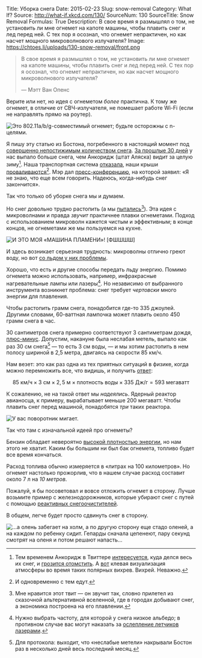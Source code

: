Title: Уборка снега
Date: 2015-02-23
Slug: snow-removal
Category: What If?
Source: http://what-if.xkcd.com/130/
SourceNum: 130
SourceTitle: Snow Removal
Formulas: True
Description: В свое время я размышлял о том, не установить ли мне огнемет на капоте машины, чтобы плавить снег и лед перед ней. С тех пор я осознал, что огнемет непрактичен, но как насчет мощного микроволнового излучателя?
Image: https://chtoes.li/uploads/130-snow-removal/front.png

> В свое время я размышлял о том, не установить ли мне огнемет на капоте машины, чтобы плавить снег и лед перед ней. С тех пор я осознал, что огнемет непрактичен, но как насчет мощного микроволнового излучателя?
>
> — Мэтт Ван Опенс

Верите или нет, но идея с огнеметом *более* практична. К тому же огнемет, в отличие от СВЧ-излучателя, не помешает работе Wi-Fi (если не направлять прямо на роутер).

![](/uploads/130-snow-removal/flamethrower_ru.png "Это 802.11a/b/g-совместимый огнемет; будьте осторожны с n-целями.")

Я пишу эту статью из Бостона, погребенного в настоящий момент под [совершенно непостижимым количеством снега](http://www.buzzfeed.com/mjs538/please-stop-snowing "24 картинки, замечательно передающие безумие снегопадов в Новой Англии"). [За прошлые 30 дней](http://weather.ou.edu/~splillo/misc.html "Сводки Бостонского аэропорта Логан — Сэм Лайло (англ.)") у нас выпало больше снега, чем Анкоридж (штат Аляска) видит за целую зиму[^1]. Наша транспортная система [отказала](http://www.bostonglobe.com/metro/2015/02/14/transportation/U7vNqP861gKQFRly2jmjdL/story.html "Массачусетское транспортное управление на долгом, извилистом, возмутительном пути к провалу — The Boston Globe (англ.)"), наши крыши [проваливаются](http://www.whdh.com/story/28133433/dozens-of-roof-collapses-reported-across-new-england "Сообщения о десятках провалившихся крыш по всей Новой Англии (англ.)")[^2]. Мэр дал [пресс-конференцию](http://www.boston.com/news/local/massachusetts/2015/02/15/boston-mayor-seems-pretty-tired-all-this-dang-snow/OYtAnLLNQ2iMBMRaxTJYzJ/story.html?s_campaign=bcom%3Asocialflow%3Atwitter "Похоже, мэр Бостона порядком устал от этого треклятого снега (англ.)"), на которой заявил: «Я не знаю, что еще всем говорить. Надеюсь, когда-нибудь снег закончится».

[^1]: Тем временем Анкоридж в Твиттере [интересуется](https://twitter.com/NWSBoston/status/567172928593485824 "Метеослужба Бостона в Твиттере: «@NWSAnchorage Да не вопрос! Мы отдадим вам ваши 88,4 см, и у нас останется еще 154,6 см для себя — все равно на 81 см выше нормы» (англ.)"), куда делся весь их снег, и [грозится отомстить](https://twitter.com/NWSAnchorage/status/567566488517619712 "Метеослужба Анкориджа в Твиттере: «@NWSBoston забрали наш снег. Но у нас их жара. #akwx #anchorage #taunton #mawx» [+картинка] (англ.)"). А [вот](https://twitter.com/EricHolthaus/status/567350490912931840 "Эрик Холтхайс в Твиттере: «Это один из трех больших арктических взрывов — спасибо Ridiculously Resilient Ridge (© @Weather_West)» [+анимация] (англ.)") клевая визуализация атмосферы во время таких полярных вихрев. Вихрей. Неважно.

[^2]: И одновременно с тем едут.

Так что только об уборке снега мы и думаем.

Но снег довольно трудно растопить (а мы [пытались](https://twitter.com/NotifyBoston/status/564524089017401347 "Бостон в Твиттере: «В ожидании продолжения снегопадов снегоплавильни растапливают 400 тонн снега в час возле городских точек сбора снега #BOSnow» [+картинка] (англ.)")[^3]). Эта идея с микроволнами и правда *звучит* практичнее плавки огнеметами. Подход с использованием микроволн кажется чистым и эффективным; в конце концов, не огнеметами же мы пользуемся на кухне.

[^3]: Мне нравится этот твит — он звучит так, словно прилетел из сказочной альтернативной вселенной, где в городах добывают снег, а экономика построена на его плавлении.

![](/uploads/130-snow-removal/kitchen_ru.png "И ЭТО МОЯ «МАШИНА ПЛАМЕНИ»! [ФШШШШ]")

И здесь возникает серьезная трудность: микроволны отлично греют воду, но вот [со льдом у них проблемы](http://www.thenakedscientists.com/HTML/content/kitchenscience/exp/-324719c1f8/ "Лед в СВЧ — почему он тает так медленно. — The Naked Scientists (англ.)").

Хорошо, что есть и другие способы передать льду энергию. Помимо огнемета можно использовать, например, инфракрасные нагревательные лампы или лазеры[^4]. Но независимо от выбранного инструмента возникнет проблема: снег требует *чертовски* много энергии для плавления.

[^4]: Нужно выбрать частоту, для которой у снега низкое альбедо; в противном случае вас могут наказать за [ослепление летчиков лазерами](http://lenta.ru/news/2011/10/19/laser "Госдума одобрила закон против «лазерного хулиганства»").

Чтобы растопить грамм снега, понадобится где-то 335 джоулей. Другими словами, 60-ваттная лампочка может плавить около 450 грамм снега в час.

30 сантиметров снега примерно соответствуют 3 сантиметрам дождя, [плюс-минус](http://www.theweatherprediction.com/habyhints/346/ "Соответствие объемов снега и дождя — метеоролог Джефф Хейби (англ.)"). Допустим, накануне была неслабая метель, выпало как раз 30 см снега[^5] — то есть 3 см воды, — и мы хотим растопить в нем полосу шириной в 2,5 метра, двигаясь на скорости 85 км/ч.

[^5]: Для протокола: выходит, что «неслабые метели» накрывали Бостон раз в несколько дней весь последний месяц.

Нам везет: это как раз одна из тех приятных ситуаций в физике, когда можно перемножить все, что видишь, и получить [ответ](http://www.wolframalpha.com/input/?i=85+kph+*+3+cm+*+2.5+m+*+water+density+*+335+J%2Fgram "Wolfram|Alpha: 85 км/ч × 3 см × 2,5 м × плотность воды × 335 Дж/г"):

$$ 85\text{ км/ч}\times3\text{ см}\times2{,}5\text{ м}\times\text{плотность воды}\times335\text{ Дж/г}=593\text{ мегаватт} $$

К сожалению, не на такой ответ мы *надеялись*. Ядерный реактор авианосца, к примеру, вырабатывает меньше 200 мегаватт. Чтобы плавить снег перед машиной, понадобятся *три* таких реактора.

![](/uploads/130-snow-removal/legal_ru.png "У вас поворотник мигает.")

Так что там с изначальной идеей про огнеметы?

Бензин обладает невероятно [высокой плотностью энергии](//chtoes.li/zippo-phone/ "Zippo’фон"), но нам этого не хватит. Каким бы большим ни был бак огнемета, топливо будет все время кончаться.

Расход топлива обычно измеряется в «литрах на 100 километров». Но огнемет настолько прожорлив, что в нашем случае расход составит около 7&nbsp;л на *10&nbsp;метров*.

Пожалуй, я бы посоветовал и вовсе отложить огнемет в сторону. Лучше возьмите пример с железнодорожников, которые убирают снег с путей с помощью [реактивных снегоочистителей](http://samsebeskazal.livejournal.com/297037.html "Реактивный снегоуборщик, разбрызгиватель спирта и другие устройства для борьбы со снегом").

В общем, легче будет просто cдвинуть снег в сторону.

![](/uploads/130-snow-removal/cheetahs_ru.png "…а олень забегает на холм, а по другую сторону еще стадо оленей, а на каждом по ребенку сидит. Гепарды сначала цепенеют, пару секунд смотрят на оленя и потом решают напасть…")
